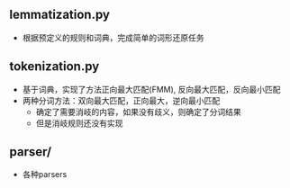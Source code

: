 ## lemmatization.py
- 根据预定义的规则和词典，完成简单的词形还原任务
## tokenization.py
- 基于词典，实现了方法正向最大匹配(FMM), 反向最大匹配，反向最小匹配
- 两种分词方法：双向最大匹配，正向最大，逆向最小匹配
  - 确定了需要消岐的内容，如果没有歧义，则确定了分词结果
  - 但是消岐规则还没有实现
## parser/ 
- 各种parsers